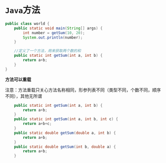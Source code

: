 # `Java`方法

```java
public class world {
    public static void main(String[] args) {
        int number = getSum(10, 20);
        System.out.println(number);
    }

    //定义了一个方法，用来获取两个数的和
    public static int getSum(int a, int b) {
        return a+b;
    }
}
```



**方法可以重载**

注意：方法重载只关心方法名称相同，形参列表不同（类型不同，个数不同，顺序不同），其他无所谓

```java
	public static int getSum(int a, int b) {
        return a+b;
    }
    public static int getSum(int a, int b, int c) {
        return a+b+c;
    }
    public static double getSum(double a, int b) {
        return a+b;
    }
	public static double getSum(int b, double a) {
        return a+b;
    }
```

